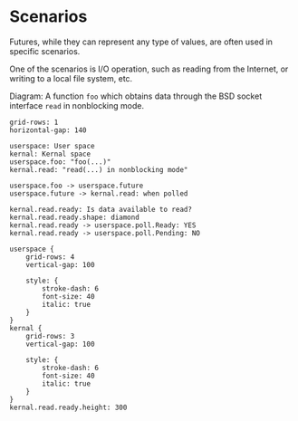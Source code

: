 # Scenarios

Futures, while they can represent any type of values, are often used in specific
scenarios.

One of the scenarios is I/O operation, such as reading from the Internet, or
writing to a local file system, etc.

Diagram: A function `foo` which obtains data through the BSD socket interface
`read` in nonblocking mode.

```d2
grid-rows: 1
horizontal-gap: 140

userspace: User space
kernal: Kernal space
userspace.foo: "foo(...)"
kernal.read: "read(...) in nonblocking mode"

userspace.foo -> userspace.future
userspace.future -> kernal.read: when polled

kernal.read.ready: Is data available to read?
kernal.read.ready.shape: diamond
kernal.read.ready -> userspace.poll.Ready: YES
kernal.read.ready -> userspace.poll.Pending: NO

userspace {
    grid-rows: 4
    vertical-gap: 100

    style: {
        stroke-dash: 6
        font-size: 40
        italic: true
    }
}
kernal {
    grid-rows: 3
    vertical-gap: 100

    style: {
        stroke-dash: 6
        font-size: 40
        italic: true
    }
}
kernal.read.ready.height: 300
```